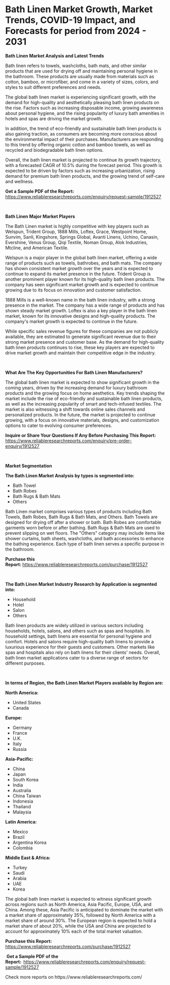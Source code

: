<p><h1>Bath Linen Market Growth, Market Trends, COVID-19 Impact, and Forecasts for period from 2024 - 2031</h1></p><p><strong>Bath Linen Market Analysis and Latest Trends</strong></p>
<p><p>Bath linen refers to towels, washcloths, bath mats, and other similar products that are used for drying off and maintaining personal hygiene in the bathroom. These products are usually made from materials such as cotton, bamboo, or microfiber, and come in a variety of sizes, colors, and styles to suit different preferences and needs.</p><p>The global bath linen market is experiencing significant growth, with the demand for high-quality and aesthetically pleasing bath linen products on the rise. Factors such as increasing disposable income, growing awareness about personal hygiene, and the rising popularity of luxury bath amenities in hotels and spas are driving the market growth.</p><p>In addition, the trend of eco-friendly and sustainable bath linen products is also gaining traction, as consumers are becoming more conscious about the environmental impact of their purchases. Manufacturers are responding to this trend by offering organic cotton and bamboo towels, as well as recycled and biodegradable bath linen options.</p><p>Overall, the bath linen market is projected to continue its growth trajectory, with a forecasted CAGR of 10.5% during the forecast period. This growth is expected to be driven by factors such as increasing urbanization, rising demand for premium bath linen products, and the growing trend of self-care and wellness.</p></p>
<p><strong>Get a Sample PDF of the Report:&nbsp;</strong> <a href="https://www.reliableresearchreports.com/enquiry/request-sample/1912527">https://www.reliableresearchreports.com/enquiry/request-sample/1912527</a></p>
<p>&nbsp;</p>
<p><strong>Bath Linen Major Market Players</strong></p>
<p><p>The Bath Linen market is highly competitive with key players such as Welspun, Trident Group, 1888 Mills, Loftex, Grace, Westpoint Home, Sunvim, Sanli, Kingshore, Springs Global, Avanti Linens, Uchino, Canasin, Evershine, Venus Group, Qiqi Textile, Noman Group, Alok Industries, Mtcline, and American Textile.</p><p>Welspun is a major player in the global bath linen market, offering a wide range of products such as towels, bathrobes, and bath mats. The company has shown consistent market growth over the years and is expected to continue to expand its market presence in the future. Trident Group is another prominent player known for its high-quality bath linen products. The company has seen significant market growth and is expected to continue growing due to its focus on innovation and customer satisfaction.</p><p>1888 Mills is a well-known name in the bath linen industry, with a strong presence in the market. The company has a wide range of products and has shown steady market growth. Loftex is also a key player in the bath linen market, known for its innovative designs and high-quality products. The company's market growth is expected to continue in the future.</p><p>While specific sales revenue figures for these companies are not publicly available, they are estimated to generate significant revenue due to their strong market presence and customer base. As the demand for high-quality bath linen products continues to rise, these key players are expected to drive market growth and maintain their competitive edge in the industry.</p></p>
<p>&nbsp;</p>
<p><strong>What Are The Key Opportunities For Bath Linen Manufacturers?</strong></p>
<p><p>The global bath linen market is expected to show significant growth in the coming years, driven by the increasing demand for luxury bathroom products and the growing focus on home aesthetics. Key trends shaping the market include the rise of eco-friendly and sustainable bath linen products, as well as the increasing popularity of smart and tech-infused textiles. The market is also witnessing a shift towards online sales channels and personalized products. In the future, the market is projected to continue growing, with a focus on innovative materials, designs, and customization options to cater to evolving consumer preferences.</p></p>
<p><strong>Inquire or Share Your Questions If Any Before Purchasing This Report:</strong> <a href="https://www.reliableresearchreports.com/enquiry/pre-order-enquiry/1912527">https://www.reliableresearchreports.com/enquiry/pre-order-enquiry/1912527</a></p>
<p>&nbsp;</p>
<p><strong>Market Segmentation</strong></p>
<p><strong>The Bath Linen Market Analysis by types is segmented into:</strong></p>
<p><ul><li>Bath Towel</li><li>Bath Robes</li><li>Bath Rugs & Bath Mats</li><li>Others</li></ul></p>
<p><p>Bath Linen market comprises various types of products including Bath Towels, Bath Robes, Bath Rugs & Bath Mats, and Others. Bath Towels are designed for drying off after a shower or bath. Bath Robes are comfortable garments worn before or after bathing. Bath Rugs & Bath Mats are used to prevent slipping on wet floors. The "Others" category may include items like shower curtains, bath sheets, washcloths, and bath accessories to enhance the bathing experience. Each type of bath linen serves a specific purpose in the bathroom.</p></p>
<p><strong>Purchase this Report:&nbsp;</strong><a href="https://www.reliableresearchreports.com/purchase/1912527">https://www.reliableresearchreports.com/purchase/1912527</a></p>
<p>&nbsp;</p>
<p><strong>The Bath Linen Market Industry Research by Application is segmented into:</strong></p>
<p><ul><li>Household</li><li>Hotel</li><li>Salon</li><li>Others</li></ul></p>
<p><p>Bath linen products are widely utilized in various sectors including households, hotels, salons, and others such as spas and hospitals. In household settings, bath linens are essential for personal hygiene and comfort. Hotels and salons require high-quality bath linens to provide a luxurious experience for their guests and customers. Other markets like spas and hospitals also rely on bath linens for their clients' needs. Overall, bath linen market applications cater to a diverse range of sectors for different purposes.</p></p>
<p>&nbsp;</p>
<p><strong>In terms of Region, the Bath Linen Market Players available by Region are:</strong></p>
<p>
    <p> <strong> North America: </strong>
        <ul>
            <li>United States</li>
            <li>Canada</li>
        </ul>
        </p> 
    <p> <strong> Europe: </strong>
        <ul>
            <li>Germany</li>
            <li>France</li>
            <li>U.K.</li>
            <li>Italy</li>
            <li>Russia</li>
        </ul>
        </p> 
    <p> <strong> Asia-Pacific: </strong>
        <ul>
            <li>China</li>
            <li>Japan</li>
            <li>South Korea</li>
            <li>India</li>
            <li>Australia</li>
            <li>China Taiwan</li>
            <li>Indonesia</li>
            <li>Thailand</li>
            <li>Malaysia</li>
        </ul>
        </p> 
    <p> <strong> Latin America: </strong>
        <ul>
            <li>Mexico</li>
            <li>Brazil</li>
            <li>Argentina Korea</li>
            <li>Colombia</li>
        </ul>
        </p> 
    <p> <strong> Middle East & Africa: </strong>
        <ul>
            <li>Turkey</li>
            <li>Saudi</li>
            <li>Arabia</li>
            <li>UAE</li>
            <li>Korea</li>
        </ul>
    </p>
    </p>
<p><p>The global bath linen market is expected to witness significant growth across regions such as North America, Asia Pacific, Europe, USA, and China. Among these, Asia Pacific is anticipated to dominate the market with a market share of approximately 35%, followed by North America with a market share of around 30%. The European region is expected to hold a market share of about 20%, while the USA and China are projected to account for approximately 10% each of the total market valuation.</p></p>
<p><strong>Purchase this Report: </strong><a href="https://www.reliableresearchreports.com/purchase/1912527">https://www.reliableresearchreports.com/purchase/1912527</a></p>
<p>&nbsp;<strong>Get a Sample PDF of the Report:&nbsp;&nbsp;</strong><a href="https://www.reliableresearchreports.com/enquiry/request-sample/1912527">https://www.reliableresearchreports.com/enquiry/request-sample/1912527</a></p>
<p><strong></strong></p>
<p>Check more reports on https://www.reliableresearchreports.com/</p>